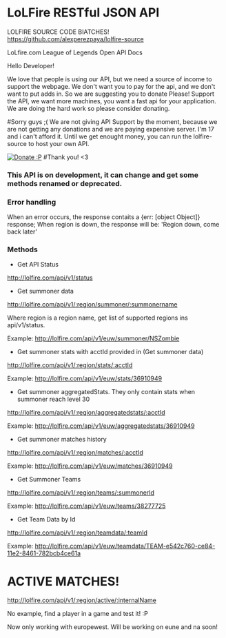 LoLFire RESTful JSON API
===========

LOLFIRE SOURCE CODE BIATCHES! https://github.com/alexperezpaya/lolfire-source

LoLfire.com League of Legends Open API Docs

Hello Developer!

We love that people is using our API, but we need a source of income to support the webpage. We don't want you to pay for the api, and we don't want to put adds in. So we are suggesting you to donate
Please! Support the API, we want more machines, you want a fast api for your application.
We are doing the hard work so please consider donating.

#Sorry guys ;( We are not giving API Support by the moment, because we are not getting any donations and we are paying expensive server. I'm 17 and i can't afford it. Until we get enought money, you can run the lolfire-source to host your own API.


[![Donate :P](https://www.paypalobjects.com/es_ES/ES/i/btn/btn_donate_LG.gif)](https://www.paypal.com/cgi-bin/webscr?cmd=_s-xclick&hosted_button_id=YAZ274WXMFDY6)
#Thank you! <3


### This API is on development, it can change and get some methods renamed or deprecated.

### Error handling

When an error occurs, the response contaits a {err: [object Object]} response;
When region is down, the response will be: 'Region down, come back later'

### Methods

- Get API Status

http://lolfire.com/api/v1/status

- Get summoner data

http://lolfire.com/api/v1/:region/summoner/:summonername

Where region is a region name, get list of supported regions ins api/v1/status.

Example: http://lolfire.com/api/v1/euw/summoner/NSZombie

- Get summoner stats with acctId provided in (Get summoner data)

http://lolfire.com/api/v1/:region/stats/:acctId

Example: http://lolfire.com/api/v1/euw/stats/36910949

- Get summoner aggregatedStats. They only contain stats when summoner reach level 30

http://lolfire.com/api/v1/:region/aggregatedstats/:acctId

Example: http://lolfire.com/api/v1/euw/aggregatedstats/36910949

- Get summoner matches history

http://lolfire.com/api/v1/:region/matches/:acctId

Example: http://lolfire.com/api/v1/euw/matches/36910949

- Get Summoner Teams

http://lolfire.com/api/v1/:region/teams/:summonerId

Example: http://lolfire.com/api/v1/euw/teams/38277725

- Get Team Data by Id

http://lolfire.com/api/v1/:region/teamdata/:teamId

Example: http://lolfire.com/api/v1/euw/teamdata/TEAM-e542c760-ce84-11e2-8461-782bcb4ce61a

# ACTIVE MATCHES!

http://lolfire.com/api/v1/:region/active/:internalName

No example, find a player in a game and test it! :P

Now only working with europewest. Will be working on eune and na soon!
